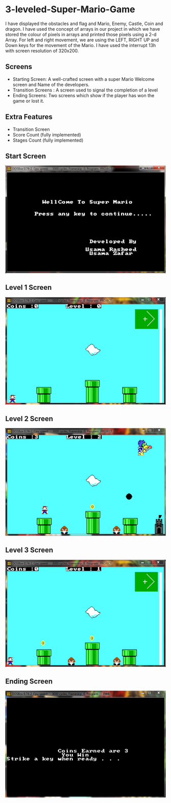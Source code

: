 # 3-leveled-Super-Mario-Game
I have displayed the obstacles and flag and Mario, Enemy, Castle, Coin and dragon. I have used the concept of arrays in our project in which we have stored the colour of pixels in arrays and printed those pixels using a 2-d Array. For left and right movement, we are using the LEFT, RIGHT UP and Down keys for the movement of the Mario. I have used the interrupt 13h with screen resolution of 320x200.

##  Screens
-	Starting Screen: A well-crafted screen with a super Mario Welcome screen and Name of the developers.
-	Transition Screens : A screen used to signal the completion of a level
-	Ending Screens: Two screens which show if the player has won the game or lost it.

## Extra Features
-	Transition Screen
-	Score Count (fully implemented)
-	Stages Count (fully implemented)

## Start Screen
![](img/startingScreen.png)

## Level 1 Screen
![](img/level1.png)

## Level 2 Screen
![](img/level2.png)

## Level 3 Screen
![](img/level3.png)

## Ending Screen
![](img/endingScreen.png)
